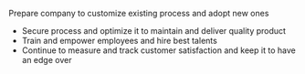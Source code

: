 Prepare company to customize existing process and adopt new ones
 - Secure process and optimize it to maintain and deliver quality product
 - Train and empower employees and hire best talents
 - Continue to measure and track customer satisfaction and keep it to have an edge over